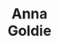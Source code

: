 ---
layout: page
title: Anna <br> Goldie
description: Anthropic
img: assets/img/anna.jpg
redirect: https://www.annagoldie.com
importance: 5
category: panelist
---